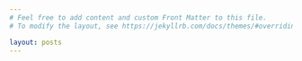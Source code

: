 ```yaml
---
# Feel free to add content and custom Front Matter to this file.
# To modify the layout, see https://jekyllrb.com/docs/themes/#overriding-theme-defaults

layout: posts 
---
```

